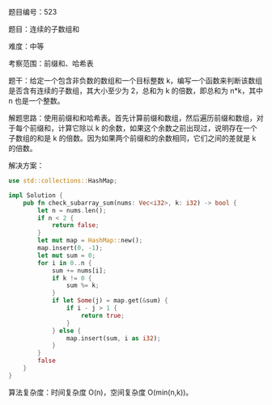 题目编号：523

题目：连续的子数组和

难度：中等

考察范围：前缀和、哈希表

题干：给定一个包含非负数的数组和一个目标整数 k，编写一个函数来判断该数组是否含有连续的子数组，其大小至少为 2，总和为 k 的倍数，即总和为 n*k，其中 n 也是一个整数。

解题思路：使用前缀和和哈希表。首先计算前缀和数组，然后遍历前缀和数组，对于每个前缀和，计算它除以 k 的余数，如果这个余数之前出现过，说明存在一个子数组的和是 k 的倍数。因为如果两个前缀和的余数相同，它们之间的差就是 k 的倍数。

解决方案：

```rust
use std::collections::HashMap;

impl Solution {
    pub fn check_subarray_sum(nums: Vec<i32>, k: i32) -> bool {
        let n = nums.len();
        if n < 2 {
            return false;
        }
        let mut map = HashMap::new();
        map.insert(0, -1);
        let mut sum = 0;
        for i in 0..n {
            sum += nums[i];
            if k != 0 {
                sum %= k;
            }
            if let Some(j) = map.get(&sum) {
                if i - j > 1 {
                    return true;
                }
            } else {
                map.insert(sum, i as i32);
            }
        }
        false
    }
}
```

算法复杂度：时间复杂度 O(n)，空间复杂度 O(min(n,k))。